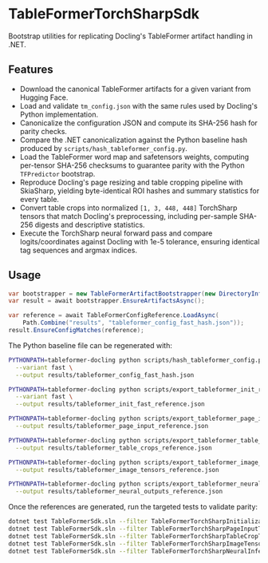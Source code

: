 # TableFormerTorchSharpSdk

Bootstrap utilities for replicating Docling's TableFormer artifact handling in .NET.

## Features
- Download the canonical TableFormer artifacts for a given variant from Hugging Face.
- Load and validate `tm_config.json` with the same rules used by Docling's Python implementation.
- Canonicalize the configuration JSON and compute its SHA-256 hash for parity checks.
- Compare the .NET canonicalization against the Python baseline hash produced by `scripts/hash_tableformer_config.py`.
- Load the TableFormer word map and safetensors weights, computing per-tensor SHA-256 checksums to guarantee parity with the Python `TFPredictor` bootstrap.
- Reproduce Docling's page resizing and table cropping pipeline with SkiaSharp, yielding byte-identical ROI hashes and summary statistics for every table.
- Convert table crops into normalized `[1, 3, 448, 448]` TorchSharp tensors that match Docling's preprocessing, including per-sample SHA-256 digests and descriptive statistics.
- Execute the TorchSharp neural forward pass and compare logits/coordinates against Docling with 1e-5 tolerance, ensuring identical tag sequences and argmax indices.

## Usage
```csharp
var bootstrapper = new TableFormerArtifactBootstrapper(new DirectoryInfo("artifacts"));
var result = await bootstrapper.EnsureArtifactsAsync();

var reference = await TableFormerConfigReference.LoadAsync(
    Path.Combine("results", "tableformer_config_fast_hash.json"));
result.EnsureConfigMatches(reference);
```

The Python baseline file can be regenerated with:

```bash
PYTHONPATH=tableformer-docling python scripts/hash_tableformer_config.py \
  --variant fast \
  --output results/tableformer_config_fast_hash.json

PYTHONPATH=tableformer-docling python scripts/export_tableformer_init_reference.py \
  --variant fast \
  --output results/tableformer_init_fast_reference.json

PYTHONPATH=tableformer-docling python scripts/export_tableformer_page_input.py \
  --output results/tableformer_page_input_reference.json

PYTHONPATH=tableformer-docling python scripts/export_tableformer_table_crops.py \
  --output results/tableformer_table_crops_reference.json

PYTHONPATH=tableformer-docling python scripts/export_tableformer_image_tensors.py \
  --output results/tableformer_image_tensors_reference.json

PYTHONPATH=tableformer-docling python scripts/export_tableformer_neural_outputs.py \
  --output results/tableformer_neural_outputs_reference.json
```

Once the references are generated, run the targeted tests to validate parity:

```bash
dotnet test TableFormerSdk.sln --filter TableFormerTorchSharpInitializationTests.PredictorInitializationMatchesPythonReference
dotnet test TableFormerSdk.sln --filter TableFormerTorchSharpPageInputTests.PageInputMatchesPythonReference
dotnet test TableFormerSdk.sln --filter TableFormerTorchSharpTableCropTests.TableCroppingMatchesPythonReference
dotnet test TableFormerSdk.sln --filter TableFormerTorchSharpImageTensorTests.ImageTensorizationMatchesPythonReference
dotnet test TableFormerSdk.sln --filter TableFormerTorchSharpNeuralInferenceTests.NeuralInferenceMatchesPythonReference
```

